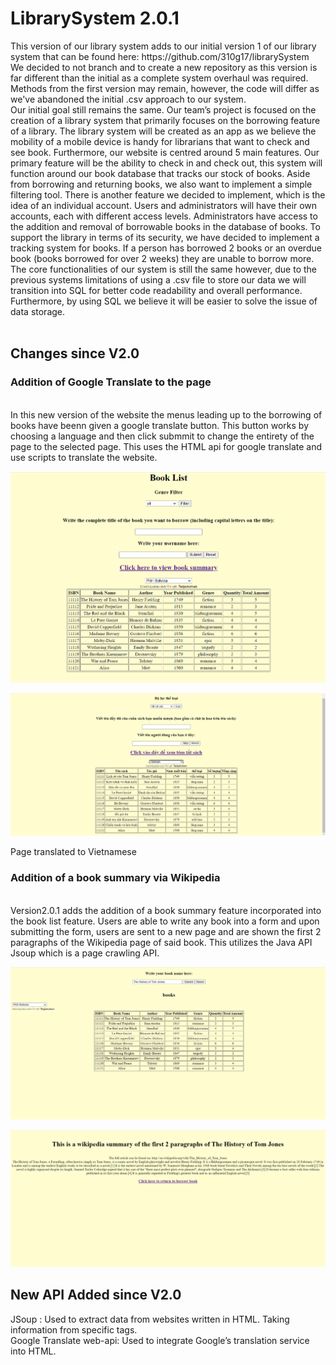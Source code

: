 <H1> LibrarySystem 2.0.1 </H1>
This version of our library system adds to our initial version 1 of our library system that can be found here: https://github.com/310g17/librarySystem</br>
We decided to not branch and to create a new repository as this version is far different than the initial as a complete system overhaul was required. Methods from the first version may remain, however, the code will differ as we've abandoned the initial .csv approach to our system. <br/>
Our initial goal still remains the same. Our team’s project is focused on the creation of a library system that primarily focuses on the borrowing feature of a library. The library system will be created as an app as we believe the mobility of a mobile device is handy for librarians that want to check and see book. Furthermore, our website is centred around 5 main features. Our primary feature will be the ability to check in and check out, this system will function around our book database that tracks our stock of books. Aside from borrowing and returning books, we also want to implement a simple filtering tool. There is another feature we decided to implement, which is the idea of an individual account. Users and administrators will have their own accounts, each with different access levels. Administrators have access to the addition and removal of borrowable books in the database of books. To support the library in terms of its security, we have decided to implement a tracking system for books. If a person has borrowed 2 books or an overdue book (books borrowed for over 2 weeks) they are unable to borrow more. </br>
The core functionalities of our system is still the same however, due to the previous systems limitations of using a .csv file to store our data we will transition into SQL for better code readability and overall performance. Furthermore, by using SQL we believe it will be easier to solve the issue of data storage. <br/>
<br/>

<h2>Changes since V2.0</h2>
<h3> Addition of Google Translate to the page </h3> <br>
In this new version of the website the menus leading up to the borrowing of books have beenn given a google translate button. This button works by choosing a language and then click submmit to change the entirety of the page to the selected page. This uses the HTML api for google translate and use scripts to translate the website.

![alt text](ReadMeRsc/Gtl.png)

![alt text](ReadMeRsc/vietnamese.png)

Page translated to Vietnamese

<h3> Addition of a book summary via Wikipedia </h3><br>
Version2.0.1 adds the addition of a book summary feature incorporated into the book list feature. Users are able to write any book into a form and upon submitting the form, users are sent to a new page and are shown the first 2 paragraphs of the Wikipedia page of said book. This utilizes the Java API Jsoup which is a page crawling API. <br>

![alt text](ReadMeRsc/wkpd2.png)<br>

![alt text](ReadMeRsc/wkpd.png)<br/>
<H2>New API Added since V2.0</h2>
JSoup : Used to extract data from websites written in HTML. Taking information from specific tags.<br>
Google Translate web-api: Used to integrate Google’s translation service into HTML. <br>
